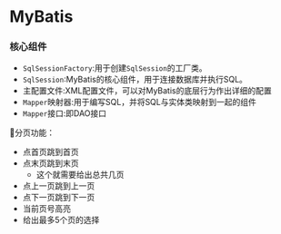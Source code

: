 # MyBatis

### 核心组件

- `SqlSessionFactory`:用于创建`SqlSession`的工厂类。
- `SqlSession`:MyBatis的核心组件，用于连接数据库并执行SQL。
- 主配置文件:XML配置文件，可以对MyBatis的底层行为作出详细的配置
- `Mapper`映射器:用于编写SQL，并将SQL与实体类映射到一起的组件
- `Mapper`接口:即DAO接口





分页功能：

- 点首页跳到首页
- 点末页跳到末页
  - 这个就需要给出总共几页
- 点上一页跳到上一页
- 点下一页跳到下一页
- 当前页号高亮
- 给出最多5个页的选择